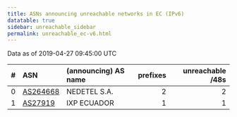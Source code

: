 ```yaml
---
title: ASNs announcing unreachable networks in EC (IPv6)
datatable: true
sidebar: unreachable_sidebar
permalink: unreachable_ec-v6.html
---
```


Data as of 2019-04-27 09:45:00 UTC


<div class="datatable-begin"></div>

|   # | ASN                                      | (announcing) AS name   |   prefixes |   unreachable /48s |
|----:|:-----------------------------------------|:-----------------------|-----------:|-------------------:|
|   0 | [AS264668](unreachable_AS264668-v6.html) | NEDETEL S.A.           |          2 |                  2 |
|   1 | [AS27919](unreachable_AS27919-v6.html)   | IXP ECUADOR            |          1 |                  1 |

<div class="datatable-end"></div>